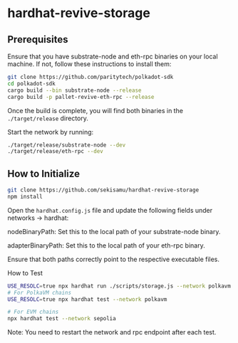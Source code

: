 # hardhat-revive-storage

## Prerequisites

Ensure that you have substrate-node and eth-rpc binaries on your local machine.
If not, follow these instructions to install them:

```bash
git clone https://github.com/paritytech/polkadot-sdk
cd polkadot-sdk
cargo build --bin substrate-node --release
cargo build -p pallet-revive-eth-rpc --release
```

Once the build is complete, you will find both binaries in the
`./target/release` directory.

Start the network by running:

```bash
./target/release/substrate-node --dev
./target/release/eth-rpc --dev
```

## How to Initialize

```bash
git clone https://github.com/sekisamu/hardhat-revive-storage
npm install
```

Open the `hardhat.config.js` file and update the following fields under networks
-> hardhat:

nodeBinaryPath: Set this to the local path of your substrate-node binary.

adapterBinaryPath: Set this to the local path of your eth-rpc binary.

Ensure that both paths correctly point to the respective executable files.

How to Test

```bash
USE_RESOLC=true npx hardhat run ./scripts/storage.js --network polkavm
# For PolkaVM chains
USE_RESOLC=true npx hardhat test --network polkavm

# For EVM chains
npx hardhat test --network sepolia
```

Note: You need to restart the network and rpc endpoint after each test.
